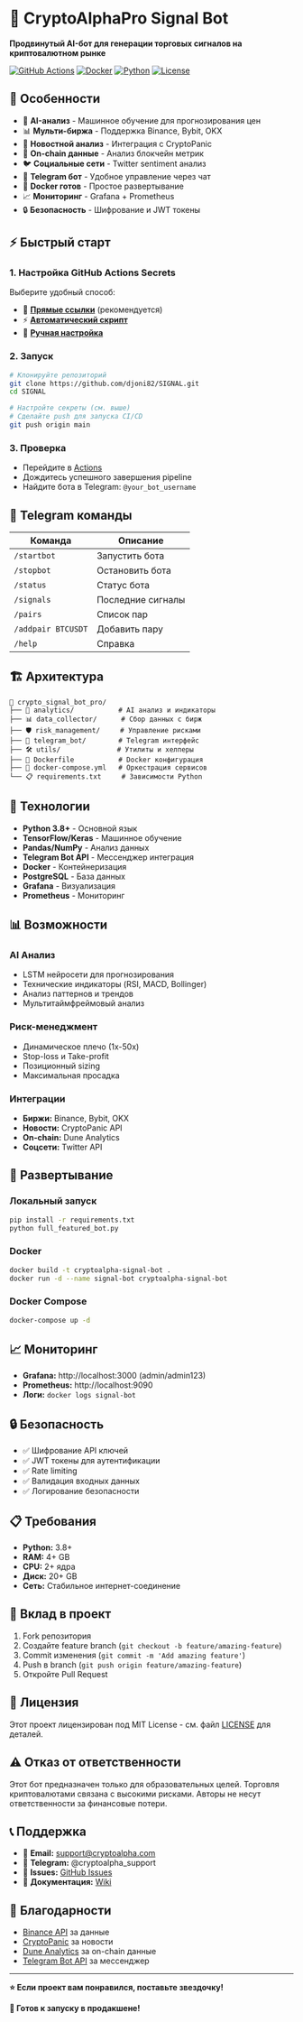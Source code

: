 # 🚀 CryptoAlphaPro Signal Bot

**Продвинутый AI-бот для генерации торговых сигналов на криптовалютном рынке**

[![GitHub Actions](https://github.com/djoni82/SIGNAL/workflows/CI/CD/badge.svg)](https://github.com/djoni82/SIGNAL/actions)
[![Docker](https://img.shields.io/badge/Docker-Ready-blue.svg)](https://hub.docker.com/)
[![Python](https://img.shields.io/badge/Python-3.8+-green.svg)](https://python.org)
[![License](https://img.shields.io/badge/License-MIT-yellow.svg)](LICENSE)

## 🌟 **Особенности**

- 🤖 **AI-анализ** - Машинное обучение для прогнозирования цен
- 📊 **Мульти-биржа** - Поддержка Binance, Bybit, OKX
- 📰 **Новостной анализ** - Интеграция с CryptoPanic
- 🔗 **On-chain данные** - Анализ блокчейн метрик
- 🐦 **Социальные сети** - Twitter sentiment анализ
- 📱 **Telegram бот** - Удобное управление через чат
- 🐳 **Docker готов** - Простое развертывание
- 📈 **Мониторинг** - Grafana + Prometheus
- 🔒 **Безопасность** - Шифрование и JWT токены

## ⚡ **Быстрый старт**

### **1. Настройка GitHub Actions Secrets**

Выберите удобный способ:

- 🔗 **[Прямые ссылки](QUICK_SETUP.md)** (рекомендуется)
- ⚡ **[Автоматический скрипт](setup_github_secrets.sh)**
- 📝 **[Ручная настройка](GITHUB_ACTIONS_SETUP.md)**

### **2. Запуск**

```bash
# Клонируйте репозиторий
git clone https://github.com/djoni82/SIGNAL.git
cd SIGNAL

# Настройте секреты (см. выше)
# Сделайте push для запуска CI/CD
git push origin main
```

### **3. Проверка**

- Перейдите в [Actions](https://github.com/djoni82/SIGNAL/actions)
- Дождитесь успешного завершения pipeline
- Найдите бота в Telegram: `@your_bot_username`

## 📱 **Telegram команды**

| Команда | Описание |
|---------|----------|
| `/startbot` | Запустить бота |
| `/stopbot` | Остановить бота |
| `/status` | Статус бота |
| `/signals` | Последние сигналы |
| `/pairs` | Список пар |
| `/addpair BTCUSDT` | Добавить пару |
| `/help` | Справка |

## 🏗️ **Архитектура**

```
📁 crypto_signal_bot_pro/
├── 🤖 analytics/           # AI анализ и индикаторы
├── 📊 data_collector/      # Сбор данных с бирж
├── 🛡️ risk_management/     # Управление рисками
├── 📱 telegram_bot/        # Telegram интерфейс
├── 🛠️ utils/              # Утилиты и хелперы
├── 🐳 Dockerfile           # Docker конфигурация
├── 🔄 docker-compose.yml   # Оркестрация сервисов
└── 📋 requirements.txt     # Зависимости Python
```

## 🔧 **Технологии**

- **Python 3.8+** - Основной язык
- **TensorFlow/Keras** - Машинное обучение
- **Pandas/NumPy** - Анализ данных
- **Telegram Bot API** - Мессенджер интеграция
- **Docker** - Контейнеризация
- **PostgreSQL** - База данных
- **Grafana** - Визуализация
- **Prometheus** - Мониторинг

## 📊 **Возможности**

### **AI Анализ**
- LSTM нейросети для прогнозирования
- Технические индикаторы (RSI, MACD, Bollinger)
- Анализ паттернов и трендов
- Мультитаймфреймовый анализ

### **Риск-менеджмент**
- Динамическое плечо (1x-50x)
- Stop-loss и Take-profit
- Позиционный sizing
- Максимальная просадка

### **Интеграции**
- **Биржи:** Binance, Bybit, OKX
- **Новости:** CryptoPanic API
- **On-chain:** Dune Analytics
- **Соцсети:** Twitter API

## 🚀 **Развертывание**

### **Локальный запуск**
```bash
pip install -r requirements.txt
python full_featured_bot.py
```

### **Docker**
```bash
docker build -t cryptoalpha-signal-bot .
docker run -d --name signal-bot cryptoalpha-signal-bot
```

### **Docker Compose**
```bash
docker-compose up -d
```

## 📈 **Мониторинг**

- **Grafana:** http://localhost:3000 (admin/admin123)
- **Prometheus:** http://localhost:9090
- **Логи:** `docker logs signal-bot`

## 🔒 **Безопасность**

- ✅ Шифрование API ключей
- ✅ JWT токены для аутентификации
- ✅ Rate limiting
- ✅ Валидация входных данных
- ✅ Логирование безопасности

## 📋 **Требования**

- **Python:** 3.8+
- **RAM:** 4+ GB
- **CPU:** 2+ ядра
- **Диск:** 20+ GB
- **Сеть:** Стабильное интернет-соединение

## 🤝 **Вклад в проект**

1. Fork репозитория
2. Создайте feature branch (`git checkout -b feature/amazing-feature`)
3. Commit изменения (`git commit -m 'Add amazing feature'`)
4. Push в branch (`git push origin feature/amazing-feature`)
5. Откройте Pull Request

## 📄 **Лицензия**

Этот проект лицензирован под MIT License - см. файл [LICENSE](LICENSE) для деталей.

## ⚠️ **Отказ от ответственности**

Этот бот предназначен только для образовательных целей. Торговля криптовалютами связана с высокими рисками. Авторы не несут ответственности за финансовые потери.

## 📞 **Поддержка**

- 📧 **Email:** support@cryptoalpha.com
- 💬 **Telegram:** @cryptoalpha_support
- 🐛 **Issues:** [GitHub Issues](https://github.com/djoni82/SIGNAL/issues)
- 📖 **Документация:** [Wiki](https://github.com/djoni82/SIGNAL/wiki)

## 🌟 **Благодарности**

- [Binance API](https://binance-docs.github.io/apidocs/) за данные
- [CryptoPanic](https://cryptopanic.com/) за новости
- [Dune Analytics](https://dune.com/) за on-chain данные
- [Telegram Bot API](https://core.telegram.org/bots/api) за мессенджер

---

**⭐ Если проект вам понравился, поставьте звездочку!**

**🚀 Готов к запуску в продакшене!** 